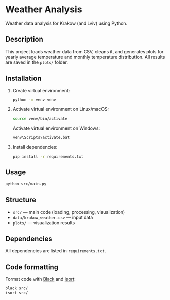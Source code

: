 # Weather Analysis

Weather data analysis for Krakow (and Lviv) using Python.

## Description

This project loads weather data from CSV, cleans it, and generates plots for yearly average temperature and monthly temperature distribution. All results are saved in the `plots/` folder.

## Installation

1. Create virtual environment:
   ```bash
   python -m venv venv
   ```
2. Activate virtual environment on Linux/macOS:
   ```bash
   source venv/bin/activate
   ```
   Activate virtual environment on Windows:
   ```bash
   venv\Scripts\activate.bat
   ```

2. Install dependencies:
   ```bash
   pip install -r requirements.txt
   ```

## Usage

```bash
python src/main.py
```

## Structure

- `src/` — main code (loading, processing, visualization)
- `data/krakow_weather.csv` — input data
- `plots/` — visualization results

## Dependencies

All dependencies are listed in `requirements.txt`.

## Code formatting

Format code with [Black](https://black.readthedocs.io/en/stable/) and [isort](https://pycqa.github.io/isort/):

```bash
black src/
isort src/
```
